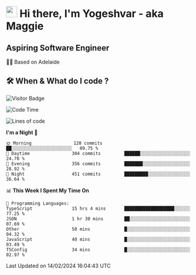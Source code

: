 <h1><img src="https://emojis.slackmojis.com/emojis/images/1531849430/4246/blob-sunglasses.gif?1531849430" width="30"/> Hi there, I'm Yogeshvar - aka Maggie</h1>

## Aspiring Software Engineer
🏂🏻  Based on Adelaide 

## 🛠 When & What do I code ?  

![Visitor Badge](https://visitor-badge.feriirawann.repl.co?username=yogeshvar&repo=yogeshvar&label=Visitors&style=plastic&color=%23457BFF&contentType=svg)

<!--START_SECTION:waka-->
![Code Time](http://img.shields.io/badge/Code%20Time-2%2C695%20hrs%2031%20mins-blue)

![Lines of code](https://img.shields.io/badge/From%20Hello%20World%20I%27ve%20Written-4.1%20million%20lines%20of%20code-blue)

**I'm a Night 🦉** 

```text
🌞 Morning                120 commits         ██░░░░░░░░░░░░░░░░░░░░░░░   09.75 % 
🌆 Daytime                304 commits         ██████░░░░░░░░░░░░░░░░░░░   24.70 % 
🌃 Evening                356 commits         ███████░░░░░░░░░░░░░░░░░░   28.92 % 
🌙 Night                  451 commits         █████████░░░░░░░░░░░░░░░░   36.64 % 
```


📊 **This Week I Spent My Time On** 

```text
💬 Programming Languages: 
TypeScript               15 hrs 4 mins       ███████████████████░░░░░░   77.25 % 
JSON                     1 hr 30 mins        ██░░░░░░░░░░░░░░░░░░░░░░░   07.69 % 
Other                    50 mins             █░░░░░░░░░░░░░░░░░░░░░░░░   04.32 % 
JavaScript               40 mins             █░░░░░░░░░░░░░░░░░░░░░░░░   03.49 % 
TSConfig                 34 mins             █░░░░░░░░░░░░░░░░░░░░░░░░   02.97 % 
```


 Last Updated on 14/02/2024 16:04:43 UTC
<!--END_SECTION:waka-->

